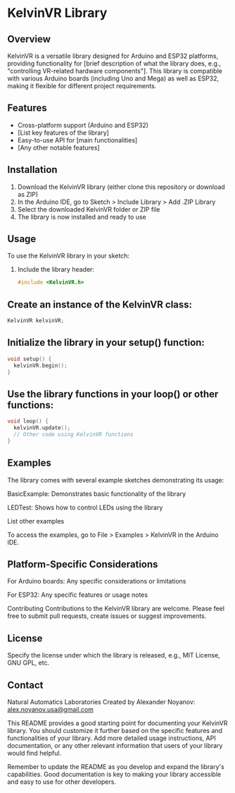 # KelvinVR Library

## Overview

KelvinVR is a versatile library designed for Arduino and ESP32 platforms, providing functionality for [brief description of what the library does, e.g., "controlling VR-related hardware components"]. This library is compatible with various Arduino boards (including Uno and Mega) as well as ESP32, making it flexible for different project requirements.

## Features

- Cross-platform support (Arduino and ESP32)
- [List key features of the library]
- Easy-to-use API for [main functionalities]
- [Any other notable features]

## Installation

1. Download the KelvinVR library (either clone this repository or download as ZIP)
2. In the Arduino IDE, go to Sketch > Include Library > Add .ZIP Library
3. Select the downloaded KelvinVR folder or ZIP file
4. The library is now installed and ready to use

## Usage

To use the KelvinVR library in your sketch:

1. Include the library header:
   ```cpp
   #include <KelvinVR.h>
   ```

## Create an instance of the KelvinVR class:
```cpp
KelvinVR kelvinVR;
```



## Initialize the library in your setup() function:
```cpp
void setup() {
  kelvinVR.begin();
}
```

## Use the library functions in your loop() or other functions:
```cpp
void loop() {
  kelvinVR.update();
  // Other code using KelvinVR functions
}
```

## Examples
The library comes with several example sketches demonstrating its usage:

BasicExample: Demonstrates basic functionality of the library

LEDTest: Shows how to control LEDs using the library

List other examples

To access the examples, go to File > Examples > KelvinVR in the Arduino IDE.

## Platform-Specific Considerations
For Arduino boards: Any specific considerations or limitations

For ESP32: Any specific features or usage notes

Contributing
Contributions to the KelvinVR library are welcome. Please feel free to submit pull requests, create issues or suggest improvements.

## License
Specify the license under which the library is released, e.g., MIT License, GNU GPL, etc.

## Contact
Natural Automatics Laboratories
Created by Alexander Noyanov: alex.noyanov.usa@gmail.com



This README provides a good starting point for documenting your KelvinVR library. You should customize it further based on the specific features and functionalities of your library. Add more detailed usage instructions, API documentation, or any other relevant information that users of your library would find helpful.

Remember to update the README as you develop and expand the library's capabilities. Good documentation is key to making your library accessible and easy to use for other developers.